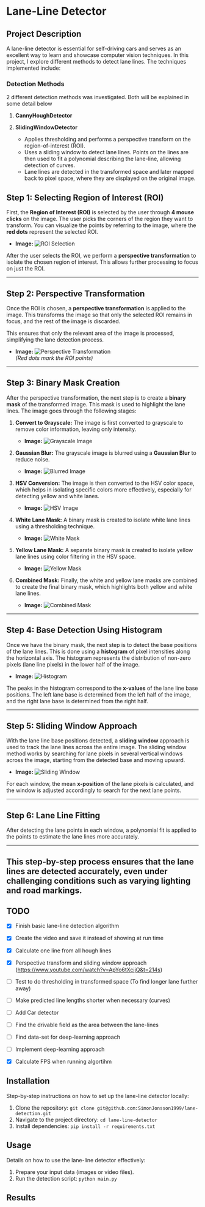 # Lane-Line Detector

## Project Description
A lane-line detector is essential for self-driving cars and serves as an excellent way to learn and showcase computer vision techniques. In this project, I explore different methods to detect lane lines. The techniques implemented include:

### Detection Methods
2 different detection methods was investigated. Both will be explained in some detail below
1. **CannyHoughDetector**  
    

2. **SlidingWindowDetector**  
    - Applies thresholding and performs a perspective transform on the region-of-interest (ROI).  
    - Uses a sliding window to detect lane lines. Points on the lines are then used to fit a polynomial describing the lane-line, allowing detection of curves.  
    - Lane lines are detected in the transformed space and later mapped back to pixel space, where they are displayed on the original image.

## Step 1: **Selecting Region of Interest (ROI)**

First, the **Region of Interest (ROI)** is selected by the user through **4 mouse clicks** on the image. The user picks the corners of the region they want to transform. You can visualize the points by referring to the image, where the **red dots** represent the selected ROI.

- **Image:** ![ROI Selection](images/pick_points.jpeg)

After the user selects the ROI, we perform a **perspective transformation** to isolate the chosen region of interest. This allows further processing to focus on just the ROI.

---

## Step 2: **Perspective Transformation**

Once the ROI is chosen, a **perspective transformation** is applied to the image. This transforms the image so that only the selected ROI remains in focus, and the rest of the image is discarded. 

This ensures that only the relevant area of the image is processed, simplifying the lane detection process.

- **Image:** ![Perspective Transformation](images/pick_points.jpeg)  
  *(Red dots mark the ROI points)*

---

## Step 3: **Binary Mask Creation**

After the perspective transformation, the next step is to create a **binary mask** of the transformed image. This mask is used to highlight the lane lines. The image goes through the following stages:

1. **Convert to Grayscale:** The image is first converted to grayscale to remove color information, leaving only intensity.
   - **Image:** ![Grayscale Image](images/gray_img.jpeg)

2. **Gaussian Blur:** The grayscale image is blurred using a **Gaussian Blur** to reduce noise.
   - **Image:** ![Blurred Image](images/gray_img_blur.jpeg)

3. **HSV Conversion:** The image is then converted to the HSV color space, which helps in isolating specific colors more effectively, especially for detecting yellow and white lanes.
   - **Image:** ![HSV Image](images/hsv.jpeg)

4. **White Lane Mask:** A binary mask is created to isolate white lane lines using a thresholding technique.
   - **Image:** ![White Mask](images/white_mask.jpeg)

5. **Yellow Lane Mask:** A separate binary mask is created to isolate yellow lane lines using color filtering in the HSV space.
   - **Image:** ![Yellow Mask](images/yellow_mask.jpeg)

6. **Combined Mask:** Finally, the white and yellow lane masks are combined to create the final binary mask, which highlights both yellow and white lane lines.
   - **Image:** ![Combined Mask](images/mask.jpeg)

---

## Step 4: **Base Detection Using Histogram**

Once we have the binary mask, the next step is to detect the base positions of the lane lines. This is done using a **histogram** of pixel intensities along the horizontal axis. The histogram represents the distribution of non-zero pixels (lane line pixels) in the lower half of the image.

- **Image:** ![Histogram](images/histogram.jpeg)

The peaks in the histogram correspond to the **x-values** of the lane line base positions. The left lane base is determined from the left half of the image, and the right lane base is determined from the right half.

---

## Step 5: **Sliding Window Approach**

With the lane line base positions detected, a **sliding window** approach is used to track the lane lines across the entire image. The sliding window method works by searching for lane pixels in several vertical windows across the image, starting from the detected base and moving upward.

- **Image:** ![Sliding Window](images/sliding_window.jpeg)

For each window, the mean **x-position** of the lane pixels is calculated, and the window is adjusted accordingly to search for the next lane points.

---

## Step 6: **Lane Line Fitting**

After detecting the lane points in each window, a polynomial fit is applied to the points to estimate the lane lines more accurately.

---

This step-by-step process ensures that the lane lines are detected accurately, even under challenging conditions such as varying lighting and road markings.
-
## TODO
- [x] Finish basic lane-line detection algorithm
- [x] Create the video and save it instead of showing at run time
- [x] Calculate one line from all hough lines
- [x] Perspective transform and sliding window approach (https://www.youtube.com/watch?v=ApYo6tXcjjQ&t=214s)
- [ ] Test to do thresholding in transformed space (To find longer lane further away)
- [ ] Make predicted line lengths shorter when necessary (curves)
- [ ] Add Car detector
- [ ] Find the drivable field as the area between the lane-lines
- [ ] Find data-set for deep-learning approach
- [ ] Implement deep-learning approach
- [x] Calculate FPS when running algortihm



## Installation
Step-by-step instructions on how to set up the lane-line detector locally:
1. Clone the repository: `git clone git@github.com:SimonJonsson1999/lane-detection.git`
2. Navigate to the project directory: `cd lane-line-detector`
3. Install dependencies: `pip install -r requirements.txt`

## Usage
Details on how to use the lane-line detector effectively:
1. Prepare your input data (images or video files).
2. Run the detection script: `python main.py`

## Results


